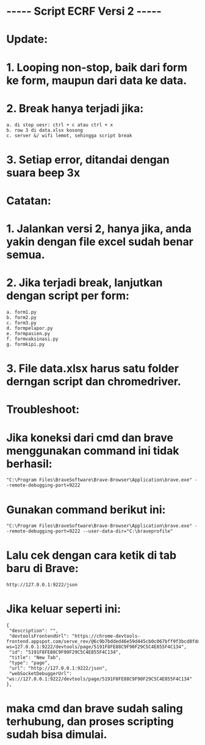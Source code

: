 # ----- Script ECRF Versi 2 ----- 

# Update:
# 1. Looping non-stop, baik dari form ke form, maupun dari data ke data.
# 2. Break hanya terjadi jika: 
    a. di stop uesr: ctrl + c atau ctrl + x
    b. row 3 di data.xlsx kosong
    c. server &/ wifi lemot, sehingga script break
# 3. Setiap error, ditandai dengan suara beep 3x

# Catatan:
# 1. Jalankan versi 2, hanya jika, anda yakin dengan file excel sudah benar semua.
# 2. Jika terjadi break, lanjutkan dengan script per form:
    a. form1.py
    b. form2.py
    c. form3.py
    d. formpelapor.py
    e. formpasien.py
    f. formvaksinasi.py
    g. formkipi.py
# 3. File data.xlsx harus satu folder derngan script dan chromedriver.

# Troubleshoot:
# Jika koneksi dari cmd dan brave menggunakan command ini tidak berhasil:
    "C:\Program Files\BraveSoftware\Brave-Browser\Application\brave.exe" --remote-debugging-port=9222
# Gunakan command berikut ini:
    "C:\Program Files\BraveSoftware\Brave-Browser\Application\brave.exe" --remote-debugging-port=9222 --user-data-dir="C:\braveprofile"
# Lalu cek dengan cara ketik di tab baru di Brave:
    http://127.0.0.1:9222/json
# Jika keluar seperti ini:
    {
     "description": "",
     "devtoolsFrontendUrl": "https://chrome-devtools-frontend.appspot.com/serve_rev/@6c9b7bdded46e59d445cb0c067bff9f3bcd8fdd/inspector.html?ws=127.0.0.1:9222/devtools/page/5191F8FE88C9F90F29C5C4E855F4C134",
     "id": "5191F8FE88C9F90F29C5C4E855F4C134",
     "title": "New Tab",
     "type": "page",
     "url": "http://127.0.0.1:9222/json",
     "webSocketDebuggerUrl": "ws://127.0.0.1:9222/devtools/page/5191F8FE88C9F90F29C5C4E855F4C134"
    },
# maka cmd dan brave sudah saling terhubung, dan proses scripting sudah bisa dimulai.
